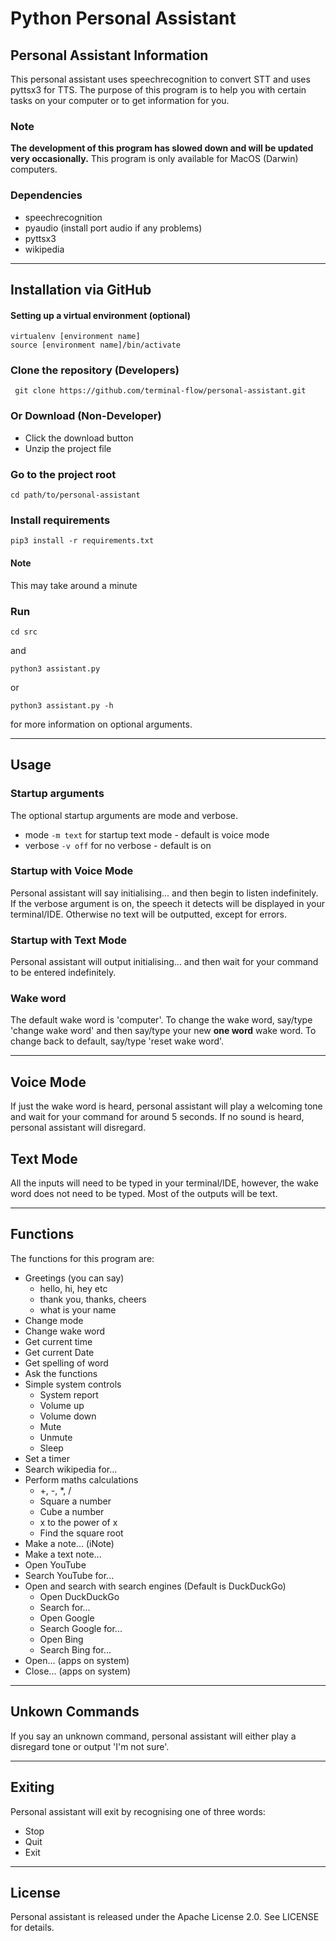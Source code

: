 # Python Personal Assistant
## Personal Assistant Information
This personal assistant uses speechrecognition to convert STT and uses pyttsx3 for TTS. The purpose of this program is to help you with certain tasks on your computer or to get information for you.

### Note
**The development of this program has slowed down and will be updated very occasionally.**
This program is only available for MacOS (Darwin) computers.

### Dependencies
* speechrecognition
* pyaudio (install port audio if any problems)
* pyttsx3
* wikipedia

---
## Installation via GitHub
#### Setting up a virtual environment (optional)
```
virtualenv [environment name]
source [environment name]/bin/activate
```

### Clone the repository (Developers)
```
 git clone https://github.com/terminal-flow/personal-assistant.git
```

### Or Download (Non-Developer)
* Click the download button
* Unzip the project file

### Go to the project root
```
cd path/to/personal-assistant
```

### Install requirements
```
pip3 install -r requirements.txt
```
#### Note
This may take around a minute

### Run
```
cd src
```
and
```
python3 assistant.py
```
or
```
python3 assistant.py -h
```
for more information on optional arguments.

---
## Usage
### Startup arguments
The optional startup arguments are mode and verbose.
* mode `-m text` for startup text mode - default is voice mode
* verbose `-v off` for no verbose - default is on

### Startup with Voice Mode
Personal assistant will say initialising... and then begin to listen indefinitely.
If the verbose argument is on, the speech it detects will be displayed in your terminal/IDE.
Otherwise no text will be outputted, except for errors.

### Startup with Text Mode
Personal assistant will output initialising... and then wait for your command to be entered indefinitely.

### Wake word
The default wake word is 'computer'. To change the wake word, say/type 'change wake word' and then say/type your new **one word** wake word. To change back to default, say/type 'reset wake word'.

---
## Voice Mode
If just the wake word is heard, personal assistant will play a welcoming tone and wait for your command for around 5 seconds. If no sound is heard, personal assistant will disregard.

## Text Mode
All the inputs will need to be typed in your terminal/IDE, however, the wake word does not need to be typed. Most of the outputs will be text.

---
## Functions

The functions for this program are:
* Greetings (you can say)
    * hello, hi, hey etc
    * thank you, thanks, cheers
    * what is your name
* Change mode
* Change wake word
* Get current time
* Get current Date
* Get spelling of word
* Ask the functions
* Simple system controls
    * System report
    * Volume up
    * Volume down
    * Mute
    * Unmute
    * Sleep
* Set a timer
* Search wikipedia for...
* Perform maths calculations
    * +, -, *, /
    * Square a number
    * Cube a number
    * x to the power of x
    * Find the square root
* Make a note... (iNote)
* Make a text note...
* Open YouTube
* Search YouTube for...
* Open and search with search engines (Default is DuckDuckGo)
    * Open DuckDuckGo
    * Search for...
    * Open Google
    * Search Google for...
    * Open Bing
    * Search Bing for...
* Open... (apps on system)
* Close... (apps on system)

---
## Unkown Commands
If you say an unknown command, personal assistant will either play a disregard tone or output 'I'm not sure'.

---
## Exiting
Personal assistant will exit by recognising one of three words:
* Stop
* Quit
* Exit

---
## License
Personal assistant is released under the Apache License 2.0. See LICENSE for details.
